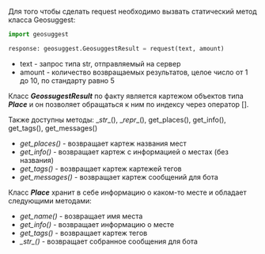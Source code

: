 Для того чтобы сделать request необходимо вызвать статический метод класса Geosuggest:
```py
import geosuggest

response: geosuggest.GeosuggestResult = request(text, amount)
```
- text - запрос типа str, отправляемый на сервер
- amount - количество возвращаемых результатов, целое число от 1 до 10, по стандарту равно 5

Класс ***GeossugestResult*** по факту является картежом объектов типа ***Place*** и он позволяет обращаться к ним по индексу через оператор \[\].

Также доступны методы: \__str__(), \__repr__(), get_places(), get_info(), get_tags(), get_messages()

- *get_places()* - возвращает картеж названия мест
- *get_info()* - возвращает картеж с информацией о местах (без названия)
- *get_tags()* - возвращает картеж картежей тегов
- *get_messages()* - возвращает картеж сообщений для бота

Класс ***Place*** хранит в себе информацию о каком-то месте и обладает следующими методами:
- *get_name()* - возвращает имя места
- *get_info()* - возвращает информацию о месте
- *get_tags()* - возвращает картеж тегов
- *\__str__()* - возвращает собранное сообщения для бота
